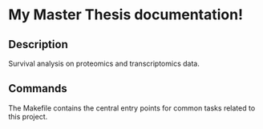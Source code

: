 # My Master Thesis documentation!

## Description

Survival analysis on proteomics and transcriptomics data.

## Commands

The Makefile contains the central entry points for common tasks related to this project.

